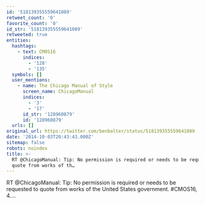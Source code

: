 ```yaml
---
id: '518139355559641089'
retweet_count: '0'
favorite_count: '0'
id_str: '518139355559641089'
retweeted: true
entities:
  hashtags:
    - text: CMOS16
      indices:
        - '128'
        - '135'
  symbols: []
  user_mentions:
    - name: The Chicago Manual of Style
      screen_name: ChicagoManual
      indices:
        - '3'
        - '17'
      id_str: '128960879'
      id: '128960879'
  urls: []
original_url: https://twitter.com/benbalter/status/518139355559641089
date: '2014-10-03T20:43:43.000Z'
sitemap: false
robots: noindex
title: >-
  RT @ChicagoManual: Tip: No permission is required or needs to be requested to
  quote from works of th…
---
```


RT @ChicagoManual: Tip: No permission is required or needs to be requested to quote from works of the United States government. #CMOS16, 4.…